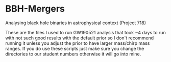 # BBH-Mergers
Analysing black hole binaries in astrophysical context (Project 718)

These are the files I used to run GW190521 analysis that took ~4 days to run with not such good results with the default prior so I don't recommend running it unless you adjust the prior to have larger mass/chirp mass ranges. If you do use these scripts just make sure you change the directories to our student numbers otherwise it will go into mine.

